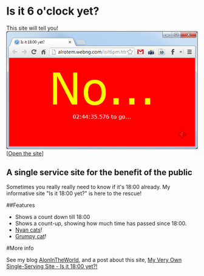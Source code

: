 # Is it 6 o'clock yet?
This site will tell you!   
<a href="http://alonrotem.github.io/IsIt6" target="_blank"><img src="https://raw.githubusercontent.com/alonrotem/IsIt6/gh-pages/images/screenshot_no.png"/></a>   
[<a href="http://alonrotem.github.io/IsIt6" target="_blank">Open the site</a>]

## A single service site for the benefit of the public
Sometimes you really really need to know if it's 18:00 already.
My informative site "Is it 18:00 yet?" is here to the rescue!

##Features
- Shows a count down till 18:00
- Shows a count-up, showing how much time has passed since 18:00.
- <a href="http://en.wikipedia.org/wiki/Nyan_Cat" target="_blank" title="Nyan Nyan Nyan Nyan Nyan Nyan Nyan Nyan Nyan Nyan Nyan Nyan Nyan Nyan Nyan">Nyan cats</a>!
- <a href="http://en.wikipedia.org/wiki/Grumpy_Cat" target="_blank" title="NO!">Grumpy cat</a>!

#More info

See my blog <a href="http://www.alonintheworld.com" target="_blank">AlonInTheWorld</a>, and a post about this site, <a href="http://www.alonintheworld.com/2013/05/my-very-own-single-serving-site-is-it.html" target="_blank">My Very Own Single-Serving Site - Is it 18:00 yet?!</a>

 
